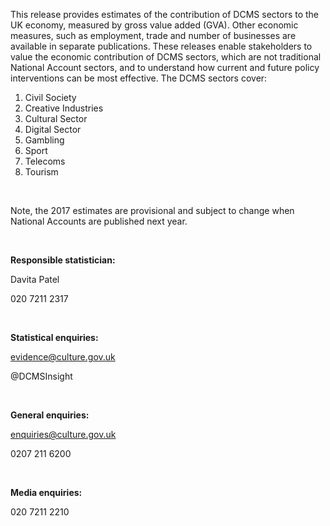 This release provides estimates of the contribution of DCMS sectors to the UK economy, measured by gross value added (GVA). Other economic measures, such as employment, trade and number of businesses are available in separate publications. These releases enable stakeholders to value the economic contribution of DCMS sectors, which are not traditional National Account sectors, and to understand how current and future policy interventions can be most effective. The DCMS sectors cover:

1. Civil Society
1. Creative Industries
1. Cultural Sector
1. Digital Sector
1. Gambling
1. Sport
1. Telecoms
1. Tourism

&nbsp;

Note, the 2017 estimates are provisional and subject to change when National Accounts are published next year.

&nbsp;

**Responsible statistician:**

Davita Patel 

020 7211 2317

&nbsp;

**Statistical enquiries:**

evidence@culture.gov.uk

@DCMSInsight

&nbsp;

**General enquiries:**

enquiries@culture.gov.uk

0207 211 6200

&nbsp;

**Media enquiries:**

020 7211 2210

&nbsp;
